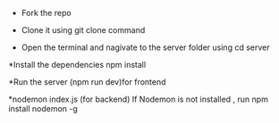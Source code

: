 * Fork the repo

* Clone it using git clone <url> command

* Open the terminal and nagivate to the server folder using
 cd server
  
*Install the dependencies
npm install

*Run the server  (npm run dev)for frontend

*nodemon index.js (for backend)
If Nodemon is not installed , run
 npm install nodemon -g
